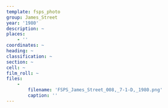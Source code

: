 ```yaml
---
template: fsps_photo
group: James_Street
year: '1980'
description: ~
places:
    - ''
coordinates: ~
heading: ~
classification: ~
section: ~
cell: ~
film_roll: ~
files:
    -
        filename: 'FSPS_James_Street_008,_7-1-D,_1980.png'
        caption: ''
---
```

